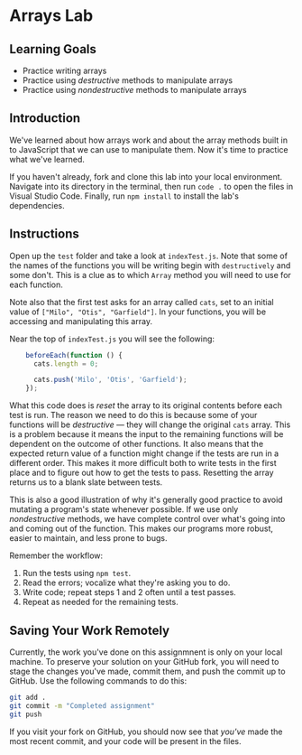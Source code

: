 # Arrays Lab

## Learning Goals

* Practice writing arrays
* Practice using _destructive_ methods to manipulate arrays
* Practice using _nondestructive_ methods to manipulate arrays

## Introduction

We've learned about how arrays work and about the array methods built in to
JavaScript that we can use to manipulate them. Now it's time to practice what
we've learned.

If you haven't already, fork and clone this lab into your local environment.
Navigate into its directory in the terminal, then run `code .` to open the files
in Visual Studio Code. Finally, run `npm install` to install the lab's
dependencies.

## Instructions

Open up the `test` folder and take a look at `indexTest.js`. Note that some of
the names of the functions you will be writing begin with `destructively` and
some don't. This is a clue as to which `Array` method you will need to use for
each function.

Note also that the first test asks for an array called `cats`, set to an
initial value of `["Milo", "Otis", "Garfield"]`. In your functions, you will be
accessing and manipulating this array.

Near the top of `indexTest.js` you will see the following:

```js
    beforeEach(function () {
      cats.length = 0;

      cats.push('Milo', 'Otis', 'Garfield');
    });
```

What this code does is _reset_ the array to its original contents before each
test is run. The reason we need to do this is because some of your functions
will be _destructive_ &mdash; they will change the original `cats` array. This
is a problem because it means the input to the remaining functions will be
dependent on the outcome of other functions. It also means that the expected
return value of a function might change if the tests are run in a different
order. This makes it more difficult both to write tests in the first place and
to figure out how to get the tests to pass. Resetting the array returns us to a
blank slate between tests.

This is also a good illustration of why it's generally good practice to avoid
mutating a program's state whenever possible. If we use only _nondestructive_
methods, we have complete control over what's going into and coming out of the
function. This makes our programs more robust, easier to maintain, and less
prone to bugs.

Remember the workflow:

1. Run the tests using `npm test`.
2. Read the errors; vocalize what they're asking you to do.
3. Write code; repeat steps 1 and 2 often until a test passes.
4. Repeat as needed for the remaining tests.

## Saving Your Work Remotely

Currently, the work you've done on this assignmnent is only on your local
machine. To preserve your solution on your GitHub fork, you will need to stage the
changes you've made, commit them, and push the commit up to GitHub. Use
the following commands to do this:

```sh
git add .
git commit -m "Completed assignment"
git push
```

If you visit your fork on GitHub, you should now see that _you've_ made the most
recent commit, and your code will be present in the files.
